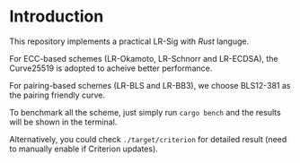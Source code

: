 # Introduction
This repository implements a practical LR-Sig with *Rust* languge.

For ECC-based schemes (LR-Okamoto, LR-Schnorr and LR-ECDSA), the Curve25519 is adopted to acheive better performance.

For pairing-based schemes (LR-BLS and LR-BB3), we choose BLS12-381 as the pairing friendly curve.

To benchmark all the scheme, just simply run
`
cargo bench
`
and the results will be shown in the terminal.

Alternatively, you could check `./target/criterion` for detailed result (need to manually enable if Criterion updates).